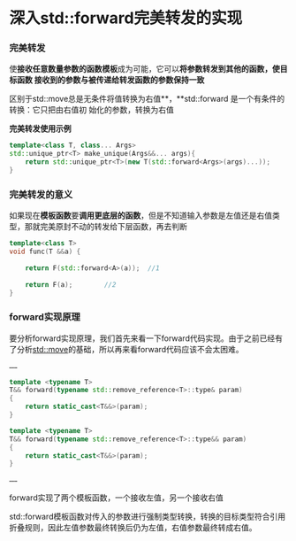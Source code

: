 # 深入std::forward完美转发的实现

### 完美转发

使**接收任意数量参数的函数模板**成为可能，它可以**将参数转发到其他的函数，使⽬标函数 接收到的参数与被传递给转发函数的参数保持⼀致**

区别于std::move总是无条件将值转换为右值**，**std::forward 是⼀个有条件的转换：它只把由右值初 始化的参数，转换为右值

**完美转发使用示例**

```cpp
template<class T, class... Args>
std::unique_ptr<T> make_unique(Args&&... args){
    return std::unique_ptr<T>(new T(std::forward<Args>(args)...));
}
```

### 完美转发的意义

如果现在**模板函数**要**调用更底层的函数**，但是不知道输入参数是左值还是右值类型，那就完美原封不动的转发给下层函数，再去判断

```cpp
template<class T>
void func(T &&a) {
	
	return F(std::forward<A>(a));  //1
	
	return F(a);		//2
}
```

### forward实现原理

要分析forward实现原理，我们首先来看一下forward代码实现。由于之前已经有了分析[std::move](https://app.gitbook.com/@1023553676/s/c-notes/~/drafts/-MDYARX2oPGsadLMEqRk/mian-xiang-dui-xiang/shen-ru-stdmove-you-zhi-yin-yong)的基础，所以再来看forward代码应该不会太困难。

```cpp
……

template <typename T>
T&& forward(typename std::remove_reference<T>::type& param)
{
    return static_cast<T&&>(param);
}

template <typename T>
T&& forward(typename std::remove_reference<T>::type&& param)
{
    return static_cast<T&&>(param);
}

……
```

forward实现了两个模板函数，一个接收左值，另一个接收右值

std::forward模板函数对传入的参数进行强制类型转换，转换的目标类型符合引用折叠规则，因此左值参数最终转换后仍为左值，右值参数最终转成右值。

